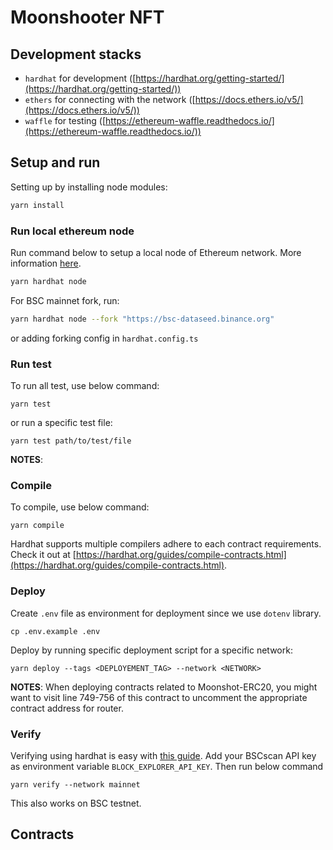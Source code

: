# Moonshooter NFT
## Development stacks
* `hardhat` for development ([https://hardhat.org/getting-started/](https://hardhat.org/getting-started/))
* `ethers` for connecting with the network ([https://docs.ethers.io/v5/](https://docs.ethers.io/v5/))
* `waffle` for testing ([https://ethereum-waffle.readthedocs.io/](https://ethereum-waffle.readthedocs.io/))

## Setup and run
Setting up by installing node modules:

```bash
yarn install
```

### Run local ethereum node
Run command below to setup a local node of Ethereum network. More information [here](https://hardhat.org/hardhat-network/).

```bash
yarn hardhat node
```

For BSC mainnet fork, run:

```bash
yarn hardhat node --fork "https://bsc-dataseed.binance.org"
```
or adding forking config in `hardhat.config.ts`

### Run test
To run all test, use below command:

```
yarn test
```
or run a specific test file:

```
yarn test path/to/test/file
```

**NOTES**:


### Compile
To compile, use below command:

```
yarn compile
```
Hardhat supports multiple compilers adhere to each contract requirements. Check it out at [https://hardhat.org/guides/compile-contracts.html](https://hardhat.org/guides/compile-contracts.html).

### Deploy
Create `.env` file as environment for deployment since we use `dotenv` library.

```
cp .env.example .env
```

Deploy by running specific deployment script for a specific network:

```
yarn deploy --tags <DEPLOYEMENT_TAG> --network <NETWORK>
```

**NOTES**: When deploying contracts related to Moonshot-ERC20, you might want to visit line 749-756 of this contract to uncomment the appropriate contract address for router.

### Verify
Verifying using hardhat is easy with [this guide](https://www.binance.org/en/blog/verify-with-hardhat/).
Add your BSCscan API key as environment variable `BLOCK_EXPLORER_API_KEY`. Then run below command
```
yarn verify --network mainnet
```
This also works on BSC testnet.

## Contracts

